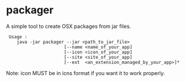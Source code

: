 # packager
A simple tool to create OSX packages from jar files.
````
 Usage : 
    java -jar packager --jar <path_to_jar_file>
                      [--name <name_of_your_app]
                      [--icon <icon_of_your_app]
                      [--site <site_of_your_app]
                      [--ext  <an_extension_managed_by_your_app>]*
````

Note: icon MUST be in icns format if you want it to work properly.
